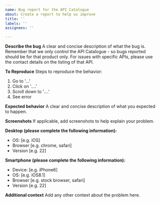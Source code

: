 ```yaml
---
name: Bug report for the API Catalogue
about: Create a report to help us improve
title: ''
labels: ''
assignees: ''

---
```


**Describe the bug**
A clear and concise description of what the bug is. Remember that we only control the API Catalogue - so bugs reported should be for that product only. For issues with specific APIs, please use the contact details on the listing of that API.

**To Reproduce**
Steps to reproduce the behavior:
1. Go to '...'
2. Click on '....'
3. Scroll down to '....'
4. See error

**Expected behavior**
A clear and concise description of what you expected to happen.

**Screenshots**
If applicable, add screenshots to help explain your problem.

**Desktop (please complete the following information):**
 - OS: [e.g. iOS]
 - Browser [e.g. chrome, safari]
 - Version [e.g. 22]

**Smartphone (please complete the following information):**
 - Device: [e.g. iPhone6]
 - OS: [e.g. iOS8.1]
 - Browser [e.g. stock browser, safari]
 - Version [e.g. 22]

**Additional context**
Add any other context about the problem here.
